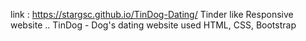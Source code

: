 link : https://stargsc.github.io/TinDog-Dating/ Tinder like Responsive website .. TinDog - Dog's dating website used HTML, CSS, Bootstrap
